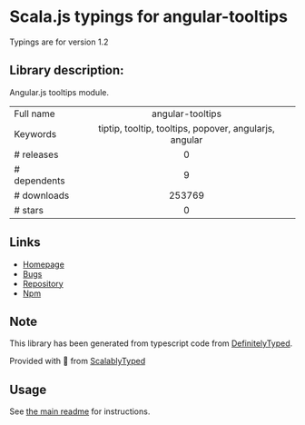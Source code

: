 
# Scala.js typings for angular-tooltips

Typings are for version 1.2

## Library description:
Angular.js tooltips module.

|                    |                 |
| ------------------ | :-------------: |
| Full name          | angular-tooltips |
| Keywords           | tiptip, tooltip, tooltips, popover, angularjs, angular |
| # releases         | 0 |
| # dependents       | 9 |
| # downloads        | 253769 |
| # stars            | 0 |

## Links
- [Homepage](http://720kb.github.io/angular-tooltips)
- [Bugs](https://github.com/720kb/angular-tooltips/issues)
- [Repository](https://github.com/720kb/angular-tooltips)
- [Npm](https://www.npmjs.com/package/angular-tooltips)
    


## Note
This library has been generated from typescript code from [DefinitelyTyped](https://definitelytyped.org).

Provided with :purple_heart: from [ScalablyTyped](https://github.com/oyvindberg/ScalablyTyped)

## Usage
See [the main readme](../../readme.md) for instructions.


